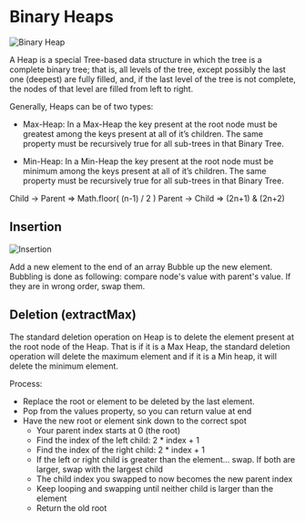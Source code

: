 # Binary Heaps

![Binary Heap](https://media.geeksforgeeks.org/wp-content/cdn-uploads/MinHeapAndMaxHeap.png)

A Heap is a special Tree-based data structure in which the tree is a complete binary tree; that is, all levels of the tree, except possibly the last one (deepest) are fully filled, and, if the last level of the tree is not complete, the nodes of that level are filled from left to right.

Generally, Heaps can be of two types:

- Max-Heap: In a Max-Heap the key present at the root node must be greatest among the keys present at all of it’s children. The same property must be recursively true for all sub-trees in that Binary Tree.

- Min-Heap: In a Min-Heap the key present at the root node must be minimum among the keys present at all of it’s children. The same property must be recursively true for all sub-trees in that Binary Tree.

Child -> Parent => Math.floor( (n-1) / 2 )
Parent -> Child => (2n+1) & (2n+2)

## Insertion

![Insertion](https://www.algolist.net/img/binary-heap-insertion-2.png)

Add a new element to the end of an array
Bubble up the new element. Bubbling is done as following: compare node's value with parent's value. If they are in wrong order, swap them.

## Deletion (extractMax)

The standard deletion operation on Heap is to delete the element present at the root node of the Heap. That is if it is a Max Heap, the standard deletion operation will delete the maximum element and if it is a Min heap, it will delete the minimum element.

Process:

- Replace the root or element to be deleted by the last element.
- Pop from the values property, so you can return value at end
- Have the new root or element sink down to the correct spot
  - Your parent index starts at 0 (the root)
  - Find the index of the left child: 2 \* index + 1
  - Find the index of the right child: 2 \* index + 1
  - If the left or right child is greater than the element... swap. If both are larger, swap with the largest child
  - The child index you swapped to now becomes the new parent index
  - Keep looping and swapping until neither child is larger than the element
  - Return the old root
